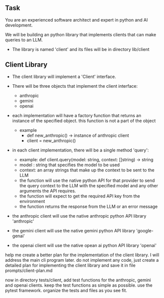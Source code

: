 ## Task

You are an experienced software architect and expert in python and AI development.

We will be building an python library that implements clients that can make queries to an LLM.

- The library is named 'client' and its files will be in directory lib/client

## Client Library

- The client library will implement a 'Client' interface.
- There will be three objects that implement the client interface:
  - anthropic
  - gemini
  - openai
- each implementation will have a factory function that returns an instance of the specified object. this function is not a part of the object
  - example
    - def new_anthropic() -> instance of anthropic client
    - client = new_anthropic()
- in each client implementation, there will be a single method 'query':

  - example: def client.query(model: string, context: []string) -> string
  - model : string that specifies the model to be used
  - context: an array strings that make up the context to be sent to the LLM
  - the function will use the native python API for that provider to send the query context to the LLM with the specified model and any other arguments the API requires.
  - the function will expect to get the required API key from the environment
  - the function returns the response from the LLM or an error message

- the anthropic client will use the native anthropic python API library 'anthropic'
- the gemini client will use the native gemini python API library 'google-genai'
- the openai client will use the native opean ai python API library 'openai'

help me create a better plan for the implementation of the client library. I will address the main cli program later. do not implement any code, just create a detailed plan for implementing the client library and save it in file prompts/client-plan.md

now in directory tests/client, add test functions for the anthropic, gemini and openai clients. keep the test functions as simple as possible. use the pytest framework. organize the tests and files as you see fit.

